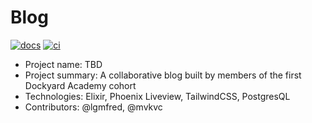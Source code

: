 # Blog

[![docs](https://github.com/opanye/blog/actions/workflows/docs.yaml/badge.svg?branch=main)](https://github.com/opanye/blog/actions/workflows/docs.yaml)
[![ci](https://github.com/opanye/blog/actions/workflows/ci.yaml/badge.svg?branch=main)](https://github.com/opanye/blog/actions/workflows/ci.yaml)

* Project name: TBD
* Project summary: A collaborative blog built by members of the first Dockyard Academy cohort
* Technologies: Elixir, Phoenix Liveview, TailwindCSS, PostgresQL
* Contributors: @lgmfred, @mvkvc
